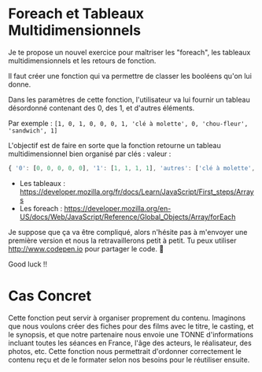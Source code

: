 # Foreach et Tableaux Multidimensionnels

Je te propose un nouvel exercice pour maîtriser les "foreach", les tableaux multidimensionnels et les retours de fonction.

Il faut créer une fonction qui va permettre de classer les booléens qu'on lui donne.

Dans les paramètres de cette fonction, l'utilisateur va lui fournir un tableau désordonné contenant des 0, des 1, et d'autres éléments.

Par exemple : `[1, 0, 1, 0, 0, 0, 1, 'clé à molette', 0, 'chou-fleur', 'sandwich', 1]`

L'objectif est de faire en sorte que la fonction retourne un tableau multidimensionnel bien organisé par clés : valeur :
```js
{ '0': [0, 0, 0, 0, 0], '1': [1, 1, 1, 1], 'autres': ['clé à molette','chouffleur','sandwish'] }
```
- Les tableaux : https://developer.mozilla.org/fr/docs/Learn/JavaScript/First_steps/Arrays
- Les foreach : https://developer.mozilla.org/en-US/docs/Web/JavaScript/Reference/Global_Objects/Array/forEach

Je suppose que ça va être compliqué, alors n'hésite pas à m'envoyer une première version et nous la retravaillerons petit à petit.
Tu peux utiliser http://www.codepen.io pour partager le code. 🤖

Good luck !!

# Cas Concret

Cette fonction peut servir à organiser proprement du contenu. Imaginons que nous voulons créer des fiches pour des films avec le titre, le casting, et le synopsis, et que notre partenaire nous envoie une TONNE d'informations incluant toutes les séances en France, l'âge des acteurs, le réalisateur, des photos, etc. Cette fonction nous permettrait d'ordonner correctement le contenu reçu et de le formater selon nos besoins pour le réutiliser ensuite.
